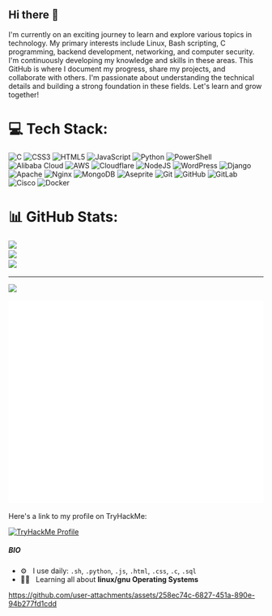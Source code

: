 ## Hi there 👋
I'm currently on an exciting journey to learn and explore various topics in technology. My primary interests include Linux, Bash scripting, C programming, backend development, networking, and computer security. I'm continuously developing my knowledge and skills in these areas. This GitHub is where I document my progress, share my projects, and collaborate with others. I'm passionate about understanding the technical details and building a strong foundation in these fields. Let's learn and grow together!
<!--
**0xHera4/0xHera4** is a ✨ _special_ ✨ repository because its `README.md` (this file) appears on your GitHub profile.

Here are some ideas to get you started:

- 🔭 I’m currently working on ...
- 🌱 I’m currently learning ...
- 👯 I’m looking to collaborate on ...
- 🤔 I’m looking for help with ...
- 💬 Ask me about ...
- 📫 How to reach me: ...
- 😄 Pronouns: ...
- ⚡ Fun fact: ...
-->
# 💻 Tech Stack:
![C](https://img.shields.io/badge/c-%2300599C.svg?style=for-the-badge&logo=c&logoColor=white) ![CSS3](https://img.shields.io/badge/css3-%231572B6.svg?style=for-the-badge&logo=css3&logoColor=white) ![HTML5](https://img.shields.io/badge/html5-%23E34F26.svg?style=for-the-badge&logo=html5&logoColor=white) ![JavaScript](https://img.shields.io/badge/javascript-%23323330.svg?style=for-the-badge&logo=javascript&logoColor=%23F7DF1E) ![Python](https://img.shields.io/badge/python-3670A0?style=for-the-badge&logo=python&logoColor=ffdd54) ![PowerShell](https://img.shields.io/badge/PowerShell-%235391FE.svg?style=for-the-badge&logo=powershell&logoColor=white) ![Alibaba Cloud](https://img.shields.io/badge/AlibabaCloud-%23FF6701.svg?style=for-the-badge&logo=alibabacloud&logoColor=white) ![AWS](https://img.shields.io/badge/AWS-%23FF9900.svg?style=for-the-badge&logo=amazon-aws&logoColor=white) ![Cloudflare](https://img.shields.io/badge/Cloudflare-F38020?style=for-the-badge&logo=Cloudflare&logoColor=white) ![NodeJS](https://img.shields.io/badge/node.js-6DA55F?style=for-the-badge&logo=node.js&logoColor=white) ![WordPress](https://img.shields.io/badge/WordPress-%23117AC9.svg?style=for-the-badge&logo=WordPress&logoColor=white) ![Django](https://img.shields.io/badge/django-%23092E20.svg?style=for-the-badge&logo=django&logoColor=white) ![Apache](https://img.shields.io/badge/apache-%23D42029.svg?style=for-the-badge&logo=apache&logoColor=white) ![Nginx](https://img.shields.io/badge/nginx-%23009639.svg?style=for-the-badge&logo=nginx&logoColor=white) ![MongoDB](https://img.shields.io/badge/MongoDB-%234ea94b.svg?style=for-the-badge&logo=mongodb&logoColor=white) ![Aseprite](https://img.shields.io/badge/Aseprite-FFFFFF?style=for-the-badge&logo=Aseprite&logoColor=#7D929E) ![Git](https://img.shields.io/badge/git-%23F05033.svg?style=for-the-badge&logo=git&logoColor=white) ![GitHub](https://img.shields.io/badge/github-%23121011.svg?style=for-the-badge&logo=github&logoColor=white) ![GitLab](https://img.shields.io/badge/gitlab-%23181717.svg?style=for-the-badge&logo=gitlab&logoColor=white) ![Cisco](https://img.shields.io/badge/cisco-%23049fd9.svg?style=for-the-badge&logo=cisco&logoColor=black) ![Docker](https://img.shields.io/badge/docker-%230db7ed.svg?style=for-the-badge&logo=docker&logoColor=white)
# 📊 GitHub Stats:
![](https://github-readme-stats.vercel.app/api?username=0xHera4&theme=dark&hide_border=true&include_all_commits=false&count_private=false)<br/>
![](https://github-readme-streak-stats.herokuapp.com/?user=0xHera4&theme=dark&hide_border=true)<br/>
![](https://github-readme-stats.vercel.app/api/top-langs/?username=0xHera4&theme=dark&hide_border=true&include_all_commits=false&count_private=false&layout=compact)

---
[![](https://visitcount.itsvg.in/api?id=0xHera4&icon=1&color=3)](https://visitcount.itsvg.in)

<img src="index.svg" width="600" height="400">

Here's a link to my profile on TryHackMe:

[![TryHackMe Profile](https://tryhackme-badges.s3.amazonaws.com/0xKine.png)](https://tryhackme-badges.s3.amazonaws.com/0xKine.png)

##### BIO
- ⚙️&nbsp;&nbsp; I use daily: `.sh`, `.python`, `.js`, `.html`, `.css`, `.c`, `.sql`
- 🐧📖&nbsp;&nbsp; Learning all about **linux/gnu Operating Systems**



https://github.com/user-attachments/assets/258ec74c-6827-451a-890e-94b277fd1cdd






